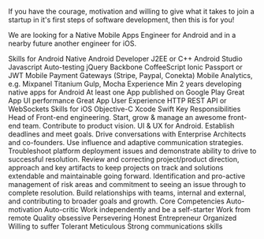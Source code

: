 If you have the courage, motivation and willing to give what it takes to join a startup in it's first steps of software development, then this is for you!

We are looking for a Native Mobile Apps Engineer for Android and in a nearby future another engineer for iOS.

Skills for Android
Native Android Developer
J2EE or C++ 
Android Studio
Javascript
Auto-testing
jQuery
Backbone
CoffeeScript
Ionic
Passport or JWT
Mobile Payment Gateways (Stripe, Paypal, Conekta)
Mobile Analytics, e.g. Mixpanel
Titanium
Gulp, Mocha
Experience
Min 2 years developing native apps for Android
At least one App published on Google Play
Great App UI performance
Great App User Experience
HTTP REST API or WebSockets
Skills for iOS
Objective-C
Xcode
Swift
Key Responsibilities
Head of Front-end engineering.
Start, grow & manage an awesome front-end team.
Contribute to product vision.
UI & UX for Android.
Establish deadlines and meet goals.
Drive conversations with Enterprise Architects and co-founders.
Use influence and adaptive communication strategies.
Troubleshoot platform deployment issues and demonstrate ability to drive to successful resolution.
Review and correcting project/product direction, approach and key artifacts to keep projects on track and solutions extendable and maintainable going forward.
Identification and pro-active management of risk areas and commitment to seeing an issue through to complete resolution.
Build relationships with teams, internal and external, and contributing to broader goals and growth.
Core Competencies
Auto-motivation
Auto-critic
Work independently and be a self-starter
Work from remote
Quality obsessive
Persevering
Honest
Entrepreneur
Organized
Willing to suffer
Tolerant
Meticulous
Strong communications skills
